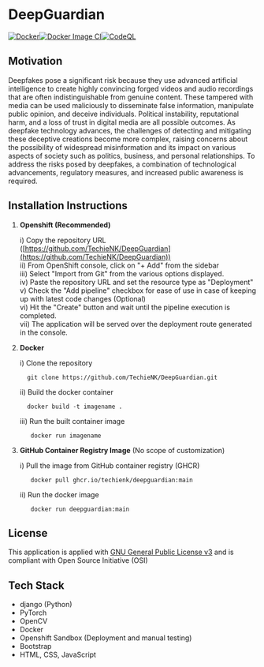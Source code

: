 # DeepGuardian  
[![Docker](https://github.com/TechieNK/DeepGuardian/actions/workflows/docker-publish.yml/badge.svg)](https://github.com/TechieNK/DeepGuardian/actions/workflows/docker-publish.yml)[![Docker Image CI](https://github.com/TechieNK/DeepGuardian/actions/workflows/docker-image.yml/badge.svg)](https://github.com/TechieNK/DeepGuardian/actions/workflows/docker-image.yml)[![CodeQL](https://github.com/TechieNK/DeepGuardian/actions/workflows/codeql.yml/badge.svg)](https://github.com/TechieNK/DeepGuardian/actions/workflows/codeql.yml)

## Motivation  
Deepfakes pose a significant risk because they use advanced artificial intelligence to create highly convincing forged videos and audio recordings that are often indistinguishable from genuine content. These tampered with media can be used maliciously to disseminate false information, manipulate public opinion, and deceive individuals. Political instability, reputational harm, and a loss of trust in digital media are all possible outcomes. As deepfake technology advances, the challenges of detecting and mitigating these deceptive creations become more complex, raising concerns about the possibility of widespread misinformation and its impact on various aspects of society such as politics, business, and personal relationships. To address the risks posed by deepfakes, a combination of technological advancements, regulatory measures, and increased public awareness is required.  

## Installation Instructions  
1) **Openshift (Recommended)**
     
   i) Copy the repository URL ([https://github.com/TechieNK/DeepGuardian](https://github.com/TechieNK/DeepGuardian))  
   ii) From OpenShift console, click on "+ Add" from the sidebar  
   iii) Select "Import from Git" from the various options displayed.  
   iv) Paste the repository URL and set the resource type as "Deployment"  
   v) Check the "Add pipeline" checkbox for ease of use in case of keeping up with latest code changes (Optional)  
   vi) Hit the "Create" button and wait until the pipeline execution is completed.  
   vii) The application will be served over the deployment route generated in the console.  

2) **Docker**
     
   i) Clone the repository
      ```
        git clone https://github.com/TechieNK/DeepGuardian.git
      ```
   ii) Build the docker container
      ```
        docker build -t imagename .
      ```
   iii) Run the built container image
     ```
        docker run imagename
     ```

3) **GitHub Container Registry Image** (No scope of customization)

   i) Pull the image from GitHub container registry (GHCR)
   ```
      docker pull ghcr.io/techienk/deepguardian:main
   ```
   ii) Run the docker image
   ```
      docker run deepguardian:main
   ```

## License  
  This application is applied with [GNU General Public License v3](https://github.com/TechieNK/DeepGuardian/blob/main/LICENSE) and is compliant with Open Source Initiative (OSI)

## Tech Stack  
- django (Python)
- PyTorch
- OpenCV
- Docker
- Openshift Sandbox (Deployment and manual testing)
- Bootstrap
- HTML, CSS, JavaScript
